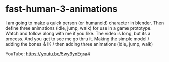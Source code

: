 # fast-human-3-animations
I am going to make a quick person (or humanoid) character in blender. Then define three animations (idle, jump, walk) for use in a game prototype. Watch and follow along with me if you like. The video is long, but its a process. And you get to see me go thru it. Making the simple model / adding the bones & IK / then adding three animations (idle, jump, walk) 

YouTube:   https://youtu.be/5wy9ynEgra4
